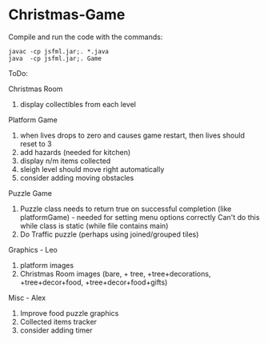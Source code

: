 # Christmas-Game

Compile and run the code with the commands:

	javac -cp jsfml.jar;. *.java
	java  -cp jsfml.jar;. Game

ToDo:

Christmas Room
1. display collectibles from each level

Platform Game
1. when lives drops to zero and causes game restart, then lives should reset to 3
3. add hazards (needed for kitchen)
4. display n/m items collected
5. sleigh level should move right automatically
6. consider adding moving obstacles

Puzzle Game
1. Puzzle class needs to return true on successful completion (like platformGame) - 
   needed for setting menu options correctly
   Can't do this while class is static (while file contains main)
2. Do Traffic puzzle (perhaps using joined/grouped tiles)

Graphics - Leo
1. platform images
2. Christmas Room images (bare, + tree, +tree+decorations, +tree+decor+food, +tree+decor+food+gifts)

Misc - Alex
1. Improve food puzzle graphics
2. Collected items tracker
3. consider adding timer
